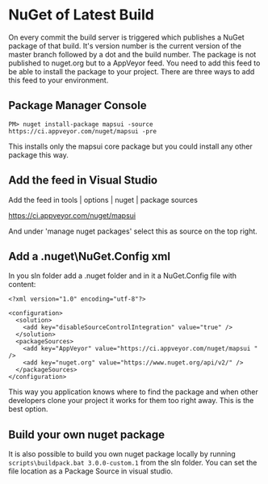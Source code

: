 # NuGet of Latest Build

On every commit the build server is triggered which publishes a NuGet package of that build. It's version number is the current version of the master branch followed by a dot and the build number. The package is not published to nuget.org but to a AppVeyor feed. You need to add this feed to be able to install the package to your project. There are three ways to add this feed to your environment.

## Package Manager Console

```console
PM> nuget install-package mapsui -source https://ci.appveyor.com/nuget/mapsui -pre
```
This installs only the mapsui core package but you could install any other package this way.

## Add the feed in Visual Studio

Add the feed in tools | options | nuget | package sources 

https://ci.appveyor.com/nuget/mapsui 

And under 'manage nuget packages' select this as source on the top right.

## Add a .nuget\NuGet.Config xml

In you sln folder add a .nuget folder and in it a NuGet.Config file with content:

```
<?xml version="1.0" encoding="utf-8"?>

<configuration>
  <solution>
    <add key="disableSourceControlIntegration" value="true" />
  </solution>
  <packageSources>
    <add key="AppVeyor" value="https://ci.appveyor.com/nuget/mapsui " />
    <add key="nuget.org" value="https://www.nuget.org/api/v2/" />
  </packageSources>
</configuration>
```
This way you application knows where to find the package and when other developers clone your project it works for them too right away. This is the best option.

## Build your own nuget package
It is also possible to build you own nuget package locally by running ```scripts\buildpack.bat 3.0.0-custom.1``` from the sln folder. You can set the file location as a Package Source in visual studio.

